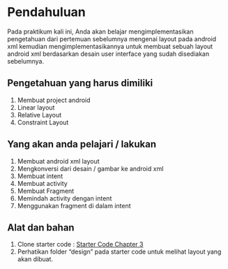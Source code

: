 # Pendahuluan
Pada praktikum kali ini, Anda akan belajar mengimplementasikan pengetahuan dari pertemuan sebelumnya mengenai layout pada android xml kemudian mengimplementasikannya untuk membuat sebuah layout android xml berdasarkan desain user interface yang sudah disediakan sebelumnya.

## Pengetahuan yang harus dimiliki
1. Membuat project android
2. Linear layout
3. Relative Layout
4. Constraint Layout

## Yang akan anda pelajari / lakukan
1. Membuat android xml layout
2. Mengkonversi dari desain / gambar ke android xml
3. Membuat intent
4. Membuat activity
5. Membuat Fragment
6. Memindah activity dengan intent
7. Menggunakan fragment di dalam intent

## Alat dan bahan
1. Clone starter code : [Starter Code Chapter 3](https://github.com/polinema-mobile/dtschapter03-starter)
2. Perhatikan folder “design” pada starter code untuk melihat layout yang akan dibuat.


